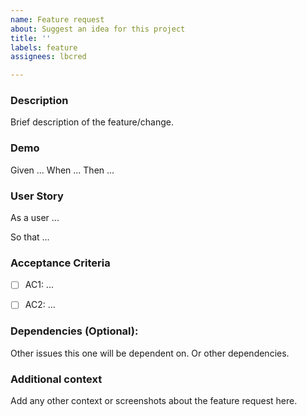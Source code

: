 ```yaml
---
name: Feature request
about: Suggest an idea for this project
title: ''
labels: feature
assignees: lbcred

---
```


### Description 

Brief description of the feature/change.

### Demo

Given ...
When ...
Then ...

### User Story

As a user ...

So that ...

### Acceptance Criteria

- [ ] AC1: ...

- [ ] AC2: ...

### Dependencies (Optional):
Other issues this one will be dependent on.
Or other dependencies.

### Additional context
Add any other context or screenshots about the feature request here.

